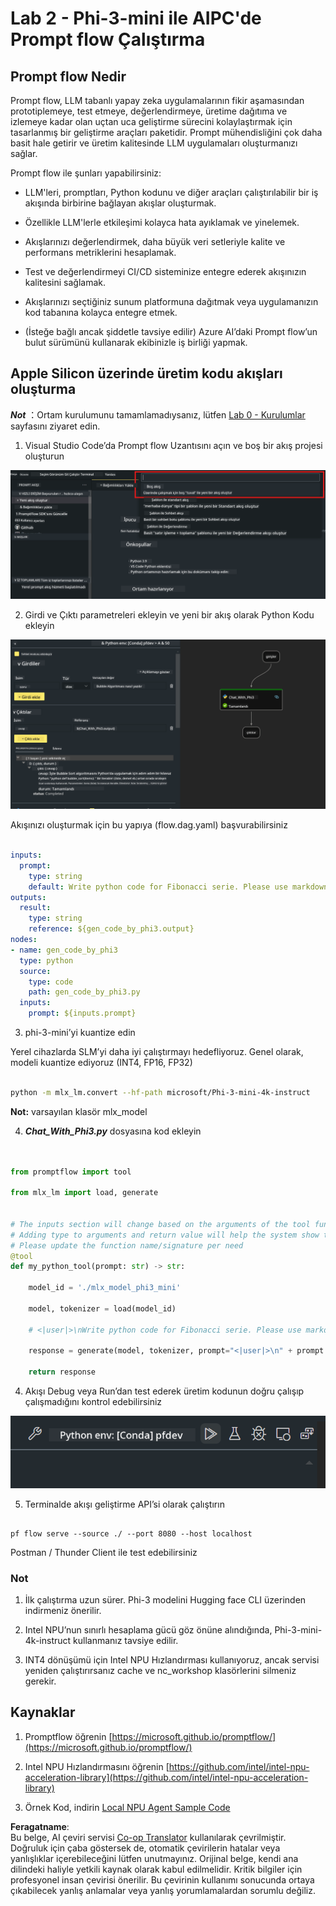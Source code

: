 <!--
CO_OP_TRANSLATOR_METADATA:
{
  "original_hash": "3dbbf568625b1ee04b354c2dc81d3248",
  "translation_date": "2025-05-09T19:39:02+00:00",
  "source_file": "md/02.Application/02.Code/Phi3/VSCodeExt/HOL/Apple/02.PromptflowWithMLX.md",
  "language_code": "tr"
}
-->
# **Lab 2 - Phi-3-mini ile AIPC'de Prompt flow Çalıştırma**

## **Prompt flow Nedir**

Prompt flow, LLM tabanlı yapay zeka uygulamalarının fikir aşamasından prototiplemeye, test etmeye, değerlendirmeye, üretime dağıtıma ve izlemeye kadar olan uçtan uca geliştirme sürecini kolaylaştırmak için tasarlanmış bir geliştirme araçları paketidir. Prompt mühendisliğini çok daha basit hale getirir ve üretim kalitesinde LLM uygulamaları oluşturmanızı sağlar.

Prompt flow ile şunları yapabilirsiniz:

- LLM'leri, promptları, Python kodunu ve diğer araçları çalıştırılabilir bir iş akışında birbirine bağlayan akışlar oluşturmak.

- Özellikle LLM'lerle etkileşimi kolayca hata ayıklamak ve yinelemek.

- Akışlarınızı değerlendirmek, daha büyük veri setleriyle kalite ve performans metriklerini hesaplamak.

- Test ve değerlendirmeyi CI/CD sisteminize entegre ederek akışınızın kalitesini sağlamak.

- Akışlarınızı seçtiğiniz sunum platformuna dağıtmak veya uygulamanızın kod tabanına kolayca entegre etmek.

- (İsteğe bağlı ancak şiddetle tavsiye edilir) Azure AI’daki Prompt flow’un bulut sürümünü kullanarak ekibinizle iş birliği yapmak.

## **Apple Silicon üzerinde üretim kodu akışları oluşturma**

***Not*** ：Ortam kurulumunu tamamlamadıysanız, lütfen [Lab 0 - Kurulumlar](./01.Installations.md) sayfasını ziyaret edin.

1. Visual Studio Code’da Prompt flow Uzantısını açın ve boş bir akış projesi oluşturun

![create](../../../../../../../../../translated_images/pf_create.d6172d8277a78a7fa82cd6ff727ed44e037fa78b662f1f62d5963f36d712d229.tr.png)

2. Girdi ve Çıktı parametreleri ekleyin ve yeni bir akış olarak Python Kodu ekleyin

![flow](../../../../../../../../../translated_images/pf_flow.d5646a323fb7f444c0b98b4521057a592325c583e7ba18bc31500bc0415e9ef3.tr.png)

Akışınızı oluşturmak için bu yapıya (flow.dag.yaml) başvurabilirsiniz

```yaml

inputs:
  prompt:
    type: string
    default: Write python code for Fibonacci serie. Please use markdown as output
outputs:
  result:
    type: string
    reference: ${gen_code_by_phi3.output}
nodes:
- name: gen_code_by_phi3
  type: python
  source:
    type: code
    path: gen_code_by_phi3.py
  inputs:
    prompt: ${inputs.prompt}


```

3. phi-3-mini’yi kuantize edin

Yerel cihazlarda SLM’yi daha iyi çalıştırmayı hedefliyoruz. Genel olarak, modeli kuantize ediyoruz (INT4, FP16, FP32)

```bash

python -m mlx_lm.convert --hf-path microsoft/Phi-3-mini-4k-instruct

```

**Not:** varsayılan klasör mlx_model

4. ***Chat_With_Phi3.py*** dosyasına kod ekleyin

```python


from promptflow import tool

from mlx_lm import load, generate


# The inputs section will change based on the arguments of the tool function, after you save the code
# Adding type to arguments and return value will help the system show the types properly
# Please update the function name/signature per need
@tool
def my_python_tool(prompt: str) -> str:

    model_id = './mlx_model_phi3_mini'

    model, tokenizer = load(model_id)

    # <|user|>\nWrite python code for Fibonacci serie. Please use markdown as output<|end|>\n<|assistant|>

    response = generate(model, tokenizer, prompt="<|user|>\n" + prompt  + "<|end|>\n<|assistant|>", max_tokens=2048, verbose=True)

    return response


```

4. Akışı Debug veya Run’dan test ederek üretim kodunun doğru çalışıp çalışmadığını kontrol edebilirsiniz

![RUN](../../../../../../../../../translated_images/pf_run.d918637dc00f61e9bdeec37d4cc9646f77d270ac9203bcce13569f3157202b6e.tr.png)

5. Terminalde akışı geliştirme API’si olarak çalıştırın

```

pf flow serve --source ./ --port 8080 --host localhost   

```

Postman / Thunder Client ile test edebilirsiniz

### **Not**

1. İlk çalıştırma uzun sürer. Phi-3 modelini Hugging face CLI üzerinden indirmeniz önerilir.

2. Intel NPU’nun sınırlı hesaplama gücü göz önüne alındığında, Phi-3-mini-4k-instruct kullanmanız tavsiye edilir.

3. INT4 dönüşümü için Intel NPU Hızlandırması kullanıyoruz, ancak servisi yeniden çalıştırırsanız cache ve nc_workshop klasörlerini silmeniz gerekir.

## **Kaynaklar**

1. Promptflow öğrenin [https://microsoft.github.io/promptflow/](https://microsoft.github.io/promptflow/)

2. Intel NPU Hızlandırmasını öğrenin [https://github.com/intel/intel-npu-acceleration-library](https://github.com/intel/intel-npu-acceleration-library)

3. Örnek Kod, indirin [Local NPU Agent Sample Code](../../../../../../../../../code/07.Lab/01/AIPC/local-npu-agent)

**Feragatname**:  
Bu belge, AI çeviri servisi [Co-op Translator](https://github.com/Azure/co-op-translator) kullanılarak çevrilmiştir. Doğruluk için çaba göstersek de, otomatik çevirilerin hatalar veya yanlışlıklar içerebileceğini lütfen unutmayınız. Orijinal belge, kendi ana dilindeki haliyle yetkili kaynak olarak kabul edilmelidir. Kritik bilgiler için profesyonel insan çevirisi önerilir. Bu çevirinin kullanımı sonucunda ortaya çıkabilecek yanlış anlamalar veya yanlış yorumlamalardan sorumlu değiliz.